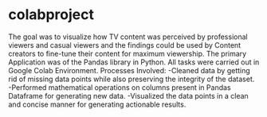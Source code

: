 # colabproject

The goal was to visualize how TV content was perceived by professional viewers and casual viewers and the findings could be used by Content
creators to fine-tune their content for maximum viewership.
The primary Application was of the Pandas library in Python. All tasks were carried out in Google Colab Environment.
Processes Involved:
-Cleaned data by getting rid of missing data points while also preserving the integrity of the dataset.
-Performed mathematical operations on columns present in Pandas Dataframe for generating new data.
-Visualized the data points in a clean and concise manner for generating actionable results.
